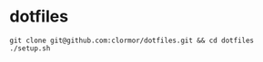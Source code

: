dotfiles
========

    git clone git@github.com:clormor/dotfiles.git && cd dotfiles
    ./setup.sh

